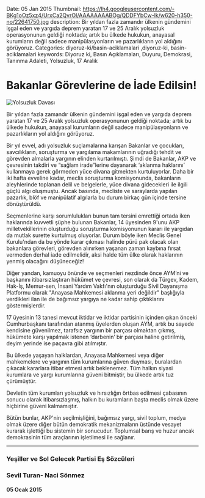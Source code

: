 Date: 05 Jan 2015
Thumbnail: https://lh4.googleusercontent.com/-BKg1oOz5xz4/UrxCa2QvrOI/AAAAAAAABOg/QDDFYbCw-lk/w620-h350-no/22641750.jpg
description: Bir yıldan fazla zamandır ülkenin gündemini işgal eden ve yargıda deprem yaratan 17 ve 25 Aralık yolsuzluk operasyonunun geldiği noktada; artık bu ülkede hukukun, anayasal kurumların değil sadece manipülasyonların ve pazarlıkların yol aldığını görüyoruz. 
Categories: diyoruz-ki/basin-aciklamalari ,diyoruz-ki, basin-aciklamalari
keywords: Diyoruz ki, Basın Açıklamaları, Duyuru, Demokrasi, Tanınma Adaleti, Yolsuzluk, 17 Aralık

# Bakanlar Görevlerine de İade Edilsin!

![Yolsuzluk Davası](https://lh4.googleusercontent.com/-BKg1oOz5xz4/UrxCa2QvrOI/AAAAAAAABOg/QDDFYbCw-lk/w620-h350-no/22641750.jpg)

Bir yıldan fazla zamandır ülkenin gündemini işgal eden ve yargıda deprem yaratan 17 ve 25 Aralık yolsuzluk operasyonunun geldiği noktada; artık bu ülkede hukukun, anayasal kurumların değil sadece manipülasyonların ve pazarlıkların yol aldığını görüyoruz.

Bir yıl evvel, adı yolsuzluk suçlamalarına karışan Bakanlar ve çocukları, savcılıkların, soruşturma ve yargılama makamlarının uğradığı tehdit ve görevden almalarla yargının elinden kurtarılmıştı. Şimdi de Bakanlar, AKP ve çevresinin takdiri ve “sağlam irade”lerine dayanarak ‘aklanma haklarını’ kullanmaya gerek görmeden yüce divana gitmekten kurtuluyorlar. Daha bir iki hafta evveline kadar, meclis soruşturma komisyonunda, bakanların aleyhlerinde toplanan delil ve belgelerle, yüce divana gidecekleri ile ilgili güçlü algı oluşmuştu. Ancak basında, mecliste ve saraylarda yapılan pazarlık, blöf ve manipülatif algılarla bu durum birkaç gün içinde tersine dönüştürüldü.

Seçmenlerine karşı sorumlulukları bunun tam tersini emrettiği ortada iken haklarında kuvvetli şüphe bulunan Bakanlar, 14 üyesinden 9'unu AKP milletvekillerinin oluşturduğu soruşturma komisyonunun kararı ile yargıdan da mutlak surette kurtulmuş oluyorlar. Durum böyle iken Meclis Genel Kurulu'ndan da bu yönde karar çıkması halinde pürü pak olacak olan bakanlara görevleri, görevden alınırken yaşanan zaman kaybına fırsat vermeden derhal iade edilmelidir, aksi halde tüm ülke olarak haklarının yenmiş olacağını düşüneceğiz!

Diğer yandan, kamuoyu önünde ve seçmenleri nezdinde önce AYM’ni ve başkanını itibarsızlaştıran hükümet ve çevresi, son olarak da Türgev, Kadem, Hak-İş, Memur-sen, İnsani Yardım Vakfı'nın oluşturduğu Sivil Dayanışma Platformu olarak "Anayasa Mahkemesi aklanma yeri değildir" başlığıyla verdikleri ilan ile de bağımsız yargıya ne kadar sahip çıktıklarını göstermişlerdir.

17 üyesinin 13 tanesi mevcut iktidar ve iktidar partisinin içinden çıkan önceki Cumhurbaşkanı tarafından atanmış üyelerden oluşan AYM, artık bu sayede kendisine güvenilmez, tarafsız yargının bir parçası olmaktan çıkmış, hükümete karşı yapılmak istenen ‘darbenin’ bir parçası haline getirilmiş, deyim yerinde ise paçavra gibi atılmıştır.

Bu ülkede yaşayan halklardan, Anayasa Mahkemesi veya diğer mahkemelere ve yargının tüm kurumlarına güven duyması, buralardan çıkacak kararlara itibar etmesi artık beklenemez. Tüm halkın siyasi kurumlara ve yargı kurumlarına güveni bitmiştir, bu ülkede artık tuz çürümüştür.

Devletin tüm kurumları yolsuzluk ve hırsızlığın örtbas edilmesi çabasının sonucu olarak itibarsızlaşmış, halkın bu kuramların başta meclis olmak üzere hiçbirine güveni kalmamıştır.

Bütün bunlar, AKP'nin seçilmişliğini, bağımsız yargı, sivil toplum, medya olmak üzere diğer bütün demokratik mekanizmaların üstünde vesayet kurarak işlettiği bu sistemin bir sonucudur. Toplumsal barış ve huzur ancak demokrasinin tüm araçlarının işletilmesi ile sağlanır.

---
 
### Yeşiller ve Sol Gelecek Partisi Eş Sözcüleri
### Sevil Turan- Naci Sönmez

#### 05 Ocak 2015
